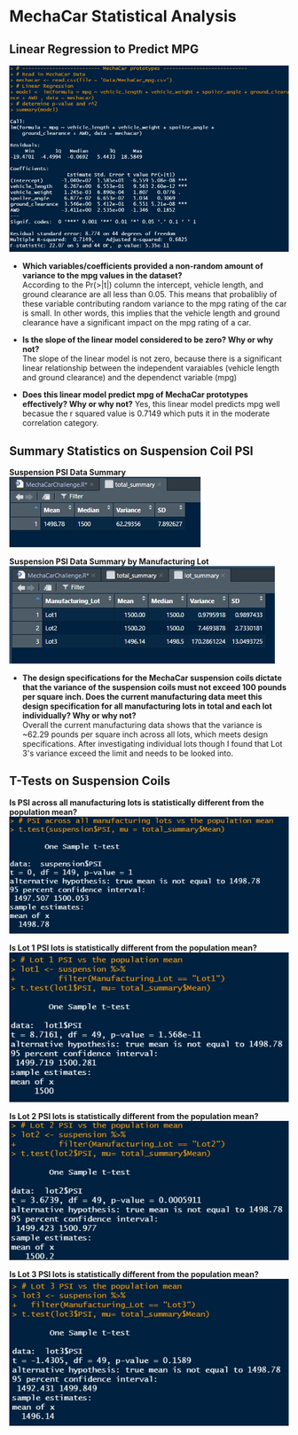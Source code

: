 # MechaCar Statistical Analysis

## Linear Regression to Predict MPG
![linearmodel](https://github.com/nsmeltz/Module_15_Challenge/blob/d91b0f135c2e69c5bba27c4811f837824c3713a0/Images/linearmodel.jpg)

  - **Which variables/coefficients provided a non-random amount of variance to the mpg values in the dataset?**                               
      According to the Pr(>|t|) column the intercept, vehicle length, and ground clearance are all less than 0.05. This means that probalibliy of these variable
      contributing random variance to the mpg rating of the car is small. In other words, this implies that the vehicle length and ground clearance have a significant
      impact on the mpg rating of a car. 
    
  - **Is the slope of the linear model considered to be zero? Why or why not?**                                   
      The slope of the linear model is not zero, because there is a significant linear relationship between the independent varaiables (vehicle length and ground
      clearance) and the dependenct variable (mpg)

  - **Does this linear model predict mpg of MechaCar prototypes effectively? Why or why not?**
      Yes, this linear model predicts mpg well becasue the r squared value is 0.7149 which puts it in the moderate correlation category. 


## Summary Statistics on Suspension Coil PSI

**Suspension PSI Data Summary**                         
![total_summary](https://github.com/nsmeltz/Module_15_Challenge/blob/d91b0f135c2e69c5bba27c4811f837824c3713a0/Images/total_summary.jpg)

**Suspension PSI Data Summary by Manufacturing Lot**                            
![lot_summary](https://github.com/nsmeltz/Module_15_Challenge/blob/d91b0f135c2e69c5bba27c4811f837824c3713a0/Images/lot_summary.jpg)

  - **The design specifications for the MechaCar suspension coils dictate that the variance of the suspension coils must not exceed 100 pounds per square inch. Does the
    current manufacturing data meet this design specification for all manufacturing lots in total and each lot individually? Why or why not?**                  
      Overall the current manufacturing data shows that the variance is ~62.29 pounds per square inch across all lots, which meets design specifications. After
      investigating individual lots though I found that Lot 3's variance exceed the limit and needs to be looked into. 
    
## T-Tests on Suspension Coils

**Is PSI across all manufacturing lots is statistically different from the population mean?**
![T-Test All](https://github.com/nsmeltz/Module_15_Challenge/blob/5e00eb2acba10e6b15515cb459a854c9cac93b9d/Images/ttest_all.jpg)

**Is Lot 1 PSI lots is statistically different from the population mean?**
![T-Test Lot 1](https://github.com/nsmeltz/Module_15_Challenge/blob/5e00eb2acba10e6b15515cb459a854c9cac93b9d/Images/ttest_lot1.jpg)

**Is Lot 2 PSI lots is statistically different from the population mean?**
![T-Test Lot 2](https://github.com/nsmeltz/Module_15_Challenge/blob/5e00eb2acba10e6b15515cb459a854c9cac93b9d/Images/ttest_lot2.jpg)

**Is Lot 3 PSI lots is statistically different from the population mean?**
![T-Test Lot 3](https://github.com/nsmeltz/Module_15_Challenge/blob/5e00eb2acba10e6b15515cb459a854c9cac93b9d/Images/ttest_lot3.jpg)
